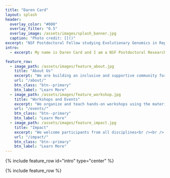 ```yaml
---
title: "Daren Card"
layout: splash
header:
  overlay_color: "#000"
  overlay_filter: "0.5"
  overlay_image: /assets/images/splash_banner.jpg
  caption: "Photo credit: []()"
excerpt: "NSF Postdoctoral Fellow studying Evolutionary Genomics in Reptiles"
intro: 
  - excerpt: My name is Daren Card and I am a NSF Postdoctoral Research Fellow in the [Edwards lab at Harvard University](https://edwards.oeb.harvard.edu/). I obtained my Ph.D. in the [Castoe lab at the University of Texas, Arlington](http://www.snakegenomics.org/CastoeLab/Castoe_Lab_Home.html). I am originally from Jamestown, New York and received my bachelor’s degree in Conservation Biology from SUNY College of Environmental Science and Forestry. My current research uses genomics to understand broad questions in evolutionary biology using natural vertebrate systems. Please check out the various pages on this site to learn more about me, my interests, and my work.

feature_row:
  - image_path: /assets/images/feature_about.jpg
    title: "About Us"
    excerpt: "We are building an inclusive and supportive community for learning data and computing skills"
    url: "/about/"
    btn_class: "btn--primary"
    btn_label: "Learn More"
  - image_path: /assets/images/feature_workshop.jpg
    title: "Workshops and Events"
    excerpt: "We organize and teach hands-on workshops using the materials and practices of the Software and Data Carpentry organizations"
    url: "/events/"
    btn_class: "btn--primary"
    btn_label: "Learn More"
  - image_path: /assets/images/feature_impact.jpg
    title: "Impact"
    excerpt: "We welcome participants from all disciplines<br /><br /> "
    url: "/impact/"
    btn_class: "btn--primary"
    btn_label: "Learn More"
---
```


{% include feature_row id="intro" type="center" %}

{% include feature_row %}
